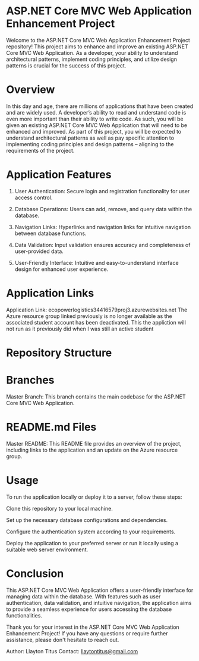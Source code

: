 # ASP.NET Core MVC Web Application Enhancement Project
Welcome to the ASP.NET Core MVC Web Application Enhancement Project repository! This project aims to enhance and improve an existing ASP.NET Core MVC Web Application. As a developer, your ability to understand architectural patterns, implement coding principles, and utilize design patterns is crucial for the success of this project.

# Overview
In this day and age, there are millions of applications that have been created and are widely used. A developer’s ability to read and understand code is even more important than their ability to write code. As such, you will be given an existing ASP.NET Core MVC Web Application that will need to be enhanced and improved. As part of this project, you will be expected to understand architectural patterns as well as pay specific attention to implementing coding principles and design patterns – aligning to the requirements of the project.

# Application Features
1. User Authentication: Secure login and registration functionality for user access control.

2. Database Operations: Users can add, remove, and query data within the database.

3. Navigation Links: Hyperlinks and navigation links for intuitive navigation between database functions.

4. Data Validation: Input validation ensures accuracy and completeness of user-provided data.

5. User-Friendly Interface: Intuitive and easy-to-understand interface design for enhanced user experience.

# Application Links
Application Link: ecopowerlogistics34416579proj3.azurewebsites.net
The Azure resource group linked previously is no longer available as the associated student account has been deactivated. This the appliction will not run as it previously did when I was still an active student
# Repository Structure
# Branches
Master Branch: This branch contains the main codebase for the ASP.NET Core MVC Web Application.
# README.md Files
Master README: This README file provides an overview of the project, including links to the application and an update on the Azure resource group.
# Usage
To run the application locally or deploy it to a server, follow these steps:

Clone this repository to your local machine.

Set up the necessary database configurations and dependencies.

Configure the authentication system according to your requirements.

Deploy the application to your preferred server or run it locally using a suitable web server environment.

# Conclusion
This ASP.NET Core MVC Web Application offers a user-friendly interface for managing data within the database. With features such as user authentication, data validation, and intuitive navigation, the application aims to provide a seamless experience for users accessing the database functionalities.

Thank you for your interest in the ASP.NET Core MVC Web Application Enhancement Project! If you have any questions or require further assistance, please don't hesitate to reach out.

Author: Llayton Titus
Contact: llaytontitus@gmail.com
